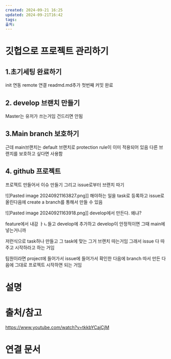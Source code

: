 ```yaml
---
created: 2024-09-21 16:25
updated: 2024-09-21T16:42
tags: 
출처: 
---
```

# 깃헙으로 프로젝트 관리하기
## 1.초기세팅 완료하기 
init 연동
remote 연결
readmd.md추가
첫번째 커밋 완료
## 2. develop 브랜치 만들기
Master는 유저가 쓰는거임 건드리면 안됨

## 3.Main branch 보호하기
근데 main브랜치는 default 브랜치로 protection rule이 이미 적용되어 있음
다른 브랜치를 보호하고 싶다면 사용함

## 4. github 프로젝트
프로젝트 만들어서 이슈 만들기 그리고 issue로부터 브랜치 따기

![[Pasted image 20240921163827.png]]
해야하는 일을 task로 등록하고 issue로 올린다음에 create a branch를 통해서 만들 수 있음

![[Pasted image 20240921163918.png]]
develop에서 만든다. 
왜냐?

feature에서 내감 ㅏㄴ들고 develop에 추가하고 develop이 안정적이면 그때 main에 넣는거니까

저런식으로 task하나 만들고 그 task에 맞는 그거 브랜치 따는거임
그래서 issue 다 따주고 시작하라고 하는 거임

팀원이라면 project에 들어가서 issue에 들어가서 확인한 다음에 branch 따서 만든 다음에 그대로 프로젝트 시작하면 되는 거임






# 설명

# 출처/참고
https://www.youtube.com/watch?v=tkkbYCajCjM
# 연결 문서

